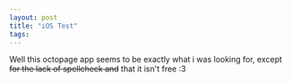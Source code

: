 ```yaml
---
layout: post
title: "iOS Test"
tags:
---
```


Well this octopage app seems to be exactly what i was looking for, except ~~for the lack of spellcheck and~~ that it isn't free :3